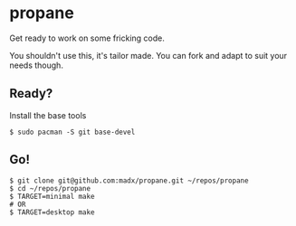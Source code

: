 propane
=======

Get ready to work on some fricking code.

You shouldn't use this, it's tailor made. You can fork and adapt to suit your
needs though.

Ready?
------

Install the base tools

``` console
$ sudo pacman -S git base-devel
```

Go!
---

``` console
$ git clone git@github.com:madx/propane.git ~/repos/propane
$ cd ~/repos/propane
$ TARGET=minimal make
# OR
$ TARGET=desktop make
```

